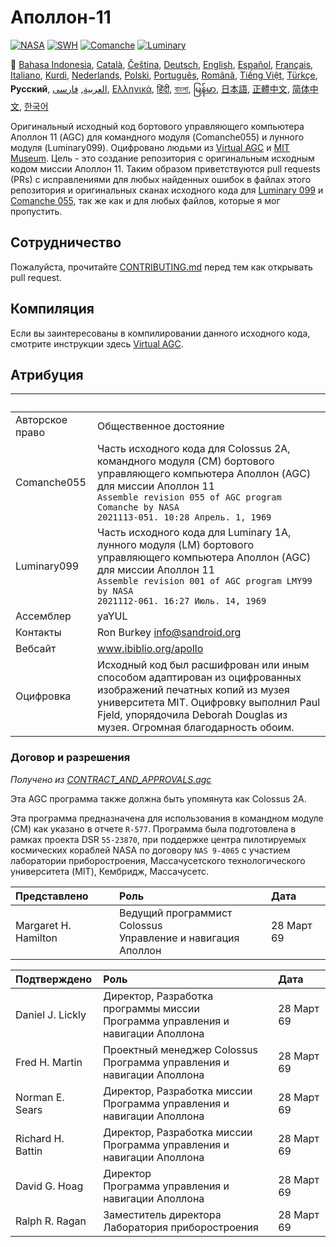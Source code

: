 # Аполлон-11

[![NASA][1]][2]
[![SWH]][SWH_URL]
[![Comanche]][ComancheMilestone]
[![Luminary]][LuminaryMilestone]

🎌
[Bahasa Indonesia][ID],
[Català][CA],
[Čeština][CZ],
[Deutsch][DE],
[English][EN],
[Español][ES],
[Français][FR],
[Italiano][IT],
[Kurdi][KU],
[Nederlands][NL],
[Polski][PL],
[Português][PT_BR],
[Română][RO],
[Tiếng Việt][VI],
[Türkçe][TR],
**Русский**,
[العربية][AR],
[فارسی][FA],
[Ελληνικά][GR],
[हिंदी][HI_IN],
[বাংলা][BD_BN],
[မြန်မာ][MM],
[日本語][JA],
[正體中文][ZH_TW],
[简体中文][ZH_CN],
[한국어][KO_KR]

[AR]:README.ar.md
[BD_BN]:README.bd_bn.md
[CA]:README.ca.md
[CZ]:README.cz.md
[DE]:README.de.md
[EN]:README.md
[ES]:README.es.md
[FA]:README.fa.md
[FR]:README.fr.md
[GR]:README.gr.md
[HI_IN]:README.hi_in.md
[ID]:README.id.md
[IT]:README.it.md
[JA]:README.ja.md
[KO_KR]:README.ko_kr.md
[KU]:README.ku.md
[MM]:README.mm.md
[PL]:README.pl.md
[PT_BR]:README.pt_br.md
[RO]:README.ro.md
[RU]:README.ru.md
[TR]:README.tr.md
[VI]:README.vi.md
[ZH_CN]:README.zh_cn.md
[ZH_TW]:README.zh_tw.md
[NL]:README.nl.md

Оригинальный исходный код бортового управляющего компьютера Аполлон 11 (AGC) для командного модуля (Comanche055) и лунного модуля (Luminary099). Оцифровано людьми из [Virtual AGC][3] и [MIT Museum][4]. Цель - это создание репозитория с оригинальным исходным кодом миссии Аполлон 11. Таким образом приветствуются pull requests (PRs) с исправлениями для любых найденных ошибок в файлах этого репозитория и оригинальных сканах исходного кода для [Luminary 099][5] и [Comanche 055][6], так же как и для любых файлов, которые я мог пропустить.

## Сотрудничество

Пожалуйста, прочитайте [CONTRIBUTING.md][7] перед тем как открывать pull request.

## Компиляция

Если вы заинтересованы в компилировании данного исходного кода, смотрите инструкции здесь [Virtual AGC][8].

## Атрибуция

&nbsp;          | &nbsp;
:-------------- | :-----
Авторское право | Общественное достояние
Comanche055     | Часть исходного кода для Colossus 2A, командного модуля (CM) бортового управляющего компьютера Аполлон (AGC) для миссии Аполлон 11<br>`Assemble revision 055 of AGC program Comanche by NASA`<br>`2021113-051. 10:28 Апрель. 1, 1969`
Luminary099     | Часть исходного кода для Luminary 1A, лунного модуля (LM) бортового управляющего компьютера Аполлон (AGC) для миссии Аполлон 11<br>`Assemble revision 001 of AGC program LMY99 by NASA`<br>`2021112-061. 16:27 Июль. 14, 1969`
Ассемблер       | yaYUL
Контакты        | Ron Burkey <info@sandroid.org>
Вебсайт         | www.ibiblio.org/apollo
Оцифровка       | Исходный код был расшифрован или иным способом адаптирован из оцифрованных изображений печатных копий из музея университета MIT. Оцифровку выполнил Paul Fjeld, упорядочила Deborah Douglas из музея. Огромная благодарность обоим.

### Договор и разрешения

*Получено из [CONTRACT_AND_APPROVALS.agc]*

Эта AGC программа также должна быть упомянута как Colossus 2A.

Эта программа предназначена для использования в командном модуле (CM) как указано в отчете `R-577`. Программа была подготовлена в рамках проекта DSR `55-23870`, при поддержке центра пилотируемых космических кораблей NASA по договору `NAS 9-4065` с участием лаборатории приборостроения, Массачусетского технологического университета (MIT), Кембридж, Массачусетс.

Представлено         | Роль | Дата
:------------------- | :--- | :---
Margaret H. Hamilton | Ведущий программист Colossus<br>Управление и навигация Аполлон | 28 Март 69

Подтверждено      | Роль | Дата
:---------------- | :--- | :---
Daniel J. Lickly  | Директор, Разработка программы миссии<br>Программа управления и навигации Аполлона | 28 Март 69
Fred H. Martin    | Проектный менеджер Colossus<br>Программа управления и навигации Аполлона | 28 Март 69
Norman E. Sears   | Директор, Разработка миссии<br>Программа управления и навигации Аполлона | 28 Март 69
Richard H. Battin | Директор, Разработка миссии<br>Программа управления и навигации Аполлона | 28 Март 69
David G. Hoag     | Директор<br>Программа управления и навигации Аполлона | 28 Март 69
Ralph R. Ragan    | Заместитель директора<br>Лаборатория приборостроения| 28 Март 69

[CONTRACT_AND_APPROVALS.agc]:https://github.com/chrislgarry/Apollo-11/blob/master/Comanche055/CONTRACT_AND_APPROVALS.agc
[1]:https://flat.badgen.net/badge/NASA/Mission%20Overview/0B3D91
[2]:https://www.nasa.gov/mission_pages/apollo/missions/apollo11.html
[3]:http://www.ibiblio.org/apollo/
[4]:http://web.mit.edu/museum/
[5]:http://www.ibiblio.org/apollo/ScansForConversion/Luminary099/
[6]:http://www.ibiblio.org/apollo/ScansForConversion/Comanche055/
[7]:https://github.com/chrislgarry/Apollo-11/blob/master/CONTRIBUTING.md
[8]:https://github.com/rburkey2005/virtualagc
[SWH]:https://flat.badgen.net/badge/Software%20Heritage/Archive/0B3D91
[SWH_URL]:https://archive.softwareheritage.org/browse/origin/https://github.com/chrislgarry/Apollo-11/
[Comanche]:https://flat.badgen.net/github/milestones/chrislgarry/Apollo-11/1
[ComancheMilestone]:https://github.com/chrislgarry/Apollo-11/milestone/1
[Luminary]:https://flat.badgen.net/github/milestones/chrislgarry/Apollo-11/2
[LuminaryMilestone]:https://github.com/chrislgarry/Apollo-11/milestone/2
